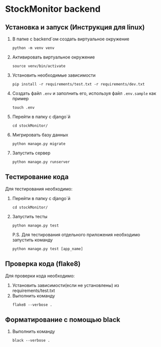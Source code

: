 # StockMonitor backend

## Установка и запуск (Инструкция для linux)

1. В папке с backend`ом создать виртуальное окружение
   ```
   python -m venv venv
   ```
2. Активировать виртуальное окружение
   ```
   source venv/bin/activate
   ```
3. Установить необходимые зависимости
   ```
   pip install -r requirements/test.txt -r requirements/dev.txt
   ```
4. Создать файл `.env` и заполнить его, используя файл `.env.sample` как пример
   ```
   touch .env
   ```
5. Перейти в папку с django`й
   ```
   cd stockMonitor/
   ```
6. Мигрировать базу данных
   ```
   python manage.py migrate
   ```
7. Запустить сервер
   ```
   python manage.py runserver
   ```

## Тестирование кода
Для тестирования необходимо:
1. Перейти в папку с django`й
   ```
   cd stockMonitor/
   ```
2. Запустить тесты
   ```
   python manage.py test
   ```
   P.S. Для тестирования отдельного приложения необходимо запустить команду
   ```
   python manage.py test [app_name]
   ```
## Проверка кода (flake8)
Для проверки кода необходимо:
1. Установить зависимости(если не установлены) из requirements/test.txt
2. Выполнить команду
   ```
   flake8 --verbose .
   ```

## Форматирование с помощью black
1. Выполнить команду
   ```
   black --verbose .
   ```
